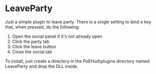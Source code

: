 # LeaveParty

Just a simple plugin to leave party. There is a single setting to bind a key that, when pressed, do the following:

1. Open the social panel if it's not already open
2. Click the party tab
3. Click the leave button
4. Close the social tab

To install, just create a directory in the PoEHud\plugins directory named LeaveParty and drop the DLL inside.
